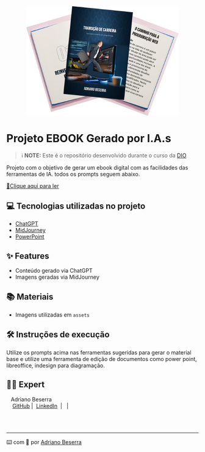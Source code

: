 

<p align="center">
<img 
    src="./assets/cover.png"
    width="400"  
/>
</p>

# Projeto EBOOK Gerado por I.A.s


 > ℹ️ **NOTE:** Este é o repositório desenvolvido durante o curso da [DIO](https://dio.me)

Projeto com o objetivo de gerar um ebook digital com as facilidades das ferramentas de IA. todos os prompts
seguem abaixo.

<a href="https://drive.usercontent.google.com/u/0/uc?id=1UOdUOpUi6dqdMNMNuHshv1J_JTKFS7FL&export=download" title="View PDF now"> 📕Clique aqui para ler</a>

## 💻 Tecnologias utilizadas no projeto

- [ChatGPT](https://chat.openai.com/) 
- [MidJourney](https://www.midjourney.com/app/)
- [PowerPoint](https://www.microsoft.com/en/microsoft-365/powerpoint)

## ✨ Features

- Conteúdo gerado via ChatGPT
- Imagens geradas via MidJourney

## 📚 Materiais

- Imagens utilizadas em `assets`


## 🛠️ Instruções de execução

Utilize os prompts acima nas ferramentas sugeridas para gerar o material base e utilize uma ferramenta de edição de documentos como power point, libreoffice, indesign para diagramação.

## 👨‍💻 Expert

<p>
    <p>&nbsp&nbsp&nbspAdriano Beserra<br>
    &nbsp&nbsp&nbsp
    <a href="https://github.com/Adriano1983">
    GitHub</a>&nbsp;|&nbsp;
    <a href="https://www.linkedin.com/in/adriano-beserra-0422541a2/">LinkedIn</a>
&nbsp;|&nbsp;
&nbsp;|&nbsp;</p>
</p>
<br/><br/>
<p>

---

⌨️ com 💜 por [Adriano Beserra](https://github.com/Adriano1983)